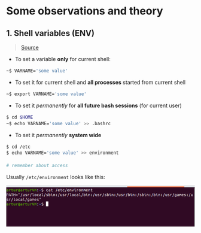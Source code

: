# Some observations and theory


## 1. Shell variables (ENV)

> [Source](https://askubuntu.com/questions/58814/how-do-i-add-environment-variables)

* To set a variable **only** for current shell:

```bash
~$ VARNAME='some value'
```

* To set it for current shell and **all processes** started from current shell

```bash
~$ export VARNAME='some value'
```

* To set it *permanently* for **all future bash sessions** (for current user)

```bash
$ cd $HOME
~$ echo VARNAME='some value' >> .bashrc
```

* To set it *permanently* **system wide**

```bash
$ cd /etc
$ echo VARNAME='some value' >> environment

# remember about access
```


Usually `/etc/environment` looks like this:

![/etc/environment content](./resources/etc-environments-content.png)

